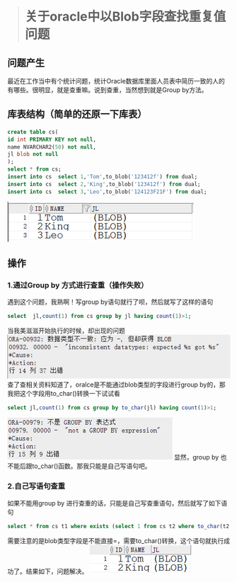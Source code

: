 > # 关于oracle中以Blob字段查找重复值问题


## 问题产生
最近在工作当中有个统计问题，统计Oracle数据库里面人员表中简历一致的人的有哪些。很明显，就是查重嘛。说到查重，当然想到就是Group by方法。
## 库表结构（简单的还原一下库表）

```sql
create table cs(
id int PRIMARY KEY not null,
name NVARCHAR2(50) not null,
jl blob not null
);
select * from cs;
insert into cs  select 1,'Tom',to_blob('123412f') from dual;
insert into cs  select 2,'King',to_blob('123412f') from dual;
insert into cs  select 3,'Leo',to_blob('124123F21F') from dual;
```
![库表结构](img/f3627e8bb0dc4f0b8e589df10f6fe863.png)
## 操作
### 1.通过Group by 方式进行查重（操作失败）
遇到这个问题，我熟啊！写group by语句就行了呗，然后就写了这样的语句
```sql
select  jl,count(1) from cs group by jl having count(1)>1;
```
当我美滋滋开始执行的时候，却出现的问题
![问题1](img/584082192807448bb4db57a334ebb740.png)
查了查相关资料知道了，oralce是不能通过blob类型的字段进行group by的，那我把这个字段用to_char()转换一下试试看
```sql
select jl,count(1) from cs group by to_char(jl) having count(1)>1;
```
![问题2](img/6576c5fe4a184619b7fe4897d6ea30af.png)
显然，group by 也不能后跟to_char()函数。那我只能是自己写语句吧。
### 2.自己写语句查重
如果不能用group by 进行查重的话，只能是自己写查重语句，然后就写了如下语句
```sql
select * from cs t1 where exists (select 1 from cs t2 where to_char(t2.jl) = to_char(t1.jl) and t2.id !=t1.id);
```
需要注意的是blob类型字段是不能直接=，需要to_char()转换，这个语句就执行成功了。结果如下，问题解决。
![结果1](img/35a289c650094738966c332480bc7da5.png)